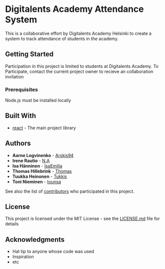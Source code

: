 # Digitalents Academy Attendance System

This is a collaborative effort by Digitalents Academy Helsinki to create a system to track attendance of students in the academy.

## Getting Started

Participation in this project is limited to students at Digitalents Academy. To Participate, contact the current project owner to recieve an collaboration invitation

### Prerequisites

Node.js must be installed locally

## Built With

- [react](https://github.com/facebook/react) - The main project library

## Authors

- **Aarne Logvinenko** - [Arskis94](https://github.com/Arskis94/)
- **Irene Rautio** - [N.A](https://github.com/N.A)
- **Isa Hänninen** - [IsaEmilia](https://github.com/IsaEmilia)
- **Thomas Hillebrink** - [Thomas](https://github.com/ThomasHillebrink)
- **Tuukka Heinonen** - [Tukkis](https://github.com/Tukkis)
- **Toni Nieminen** - [tounsa](https://github.com/tounsa)

See also the list of [contributors](https://github.com/Arskis94/KelloKorttiProject/graphs/contributors) who participated in this project.

## License

This project is licensed under the MIT License - see the [LICENSE.md](LICENSE.md) file for details

## Acknowledgments

- Hat tip to anyone whose code was used
- Inspiration
- etc
